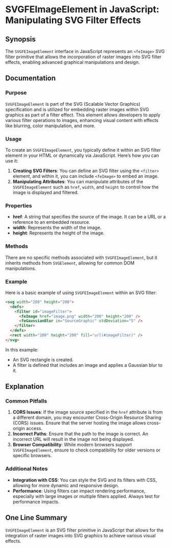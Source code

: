 <!--
Meta Description: # SVGFEImageElement in JavaScript: Manipulating SVG Filter Effects ## Synopsis The `SVGFEImageElement` interface in JavaScript represents an `<feImage...
Meta Keywords: svg, filter, image, svgfeimageelement, you
-->

# SVGFEImageElement in JavaScript: Manipulating SVG Filter Effects

## Synopsis
The `SVGFEImageElement` interface in JavaScript represents an `<feImage>` SVG filter primitive that allows the incorporation of raster images into SVG filter effects, enabling advanced graphical manipulations and design.

## Documentation

### Purpose
`SVGFEImageElement` is part of the SVG (Scalable Vector Graphics) specification and is utilized for embedding raster images within SVG graphics as part of a filter effect. This element allows developers to apply various filter operations to images, enhancing visual content with effects like blurring, color manipulation, and more.

### Usage
To create an `SVGFEImageElement`, you typically define it within an SVG filter element in your HTML or dynamically via JavaScript. Here’s how you can use it:

1. **Creating SVG Filters**: You can define an SVG filter using the `<filter>` element, and within it, you can include `<feImage>` to embed an image.
2. **Manipulating Attributes**: You can manipulate attributes of the `SVGFEImageElement` such as `href`, `width`, and `height` to control how the image is displayed and filtered.

### Properties
- **href**: A string that specifies the source of the image. It can be a URL or a reference to an embedded resource.
- **width**: Represents the width of the image.
- **height**: Represents the height of the image.

### Methods
There are no specific methods associated with `SVGFEImageElement`, but it inherits methods from `SVGElement`, allowing for common DOM manipulations.

### Example
Here is a basic example of using `SVGFEImageElement` within an SVG filter:

```html
<svg width="200" height="200">
  <defs>
    <filter id="imageFilter">
      <feImage href="image.png" width="200" height="200" />
      <feGaussianBlur in="SourceGraphic" stdDeviation="5" />
    </filter>
  </defs>
  <rect width="200" height="200" fill="url(#imageFilter)" />
</svg>
```

In this example:
- An SVG rectangle is created.
- A filter is defined that includes an image and applies a Gaussian blur to it.

## Explanation

### Common Pitfalls
1. **CORS Issues**: If the image source specified in the `href` attribute is from a different domain, you may encounter Cross-Origin Resource Sharing (CORS) issues. Ensure that the server hosting the image allows cross-origin access.
2. **Incorrect Paths**: Ensure that the path to the image is correct. An incorrect URL will result in the image not being displayed.
3. **Browser Compatibility**: While modern browsers support `SVGFEImageElement`, ensure to check compatibility for older versions or specific browsers.

### Additional Notes
- **Integration with CSS**: You can style the SVG and its filters with CSS, allowing for more dynamic and responsive design.
- **Performance**: Using filters can impact rendering performance, especially with large images or multiple filters applied. Always test for performance impacts.

## One Line Summary
`SVGFEImageElement` is an SVG filter primitive in JavaScript that allows for the integration of raster images into SVG graphics to achieve various visual effects.